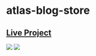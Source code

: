 # atlas-blog-store

## [Live Project](https://atlas-vue-js.vercel.app/login)

![](https://i.ibb.co/nMYnzJk/image.png)
![](https://i.ibb.co/hHrkR3C/image.png)
